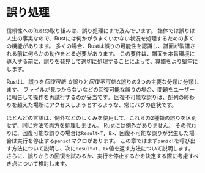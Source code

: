# 誤り処理

信頼性へのRustの取り組みは、誤り処理にまで及んでいます。
譜体では誤りは人生の事実なので、Rustには何かがうまくいかない状況を処理するための多くの機能があります。
多くの場合、Rustは誤りの可能性を認識し、譜面が製譜される前に何らかの動作をとる必要があります。
この要件は、譜面を本番環境に導入する前に、誤りを発見して適切に処理することによって、算譜をより堅牢にします。

Rustは、誤りを*回復可能* *な*誤りと*回復不可能な*誤りの2つの主要な分類に分類します。
ファイルが見つからないなどの回復可能な誤りの場合、問題をユーザーに報告して操作を再試行するのが妥当です。
回復不可能な誤りは、配列の終わりを超えた場所にアクセスしようとするような、常にバグの症状です。

ほとんどの言語は、例外などのしくみを使用して、これらの2種類の誤りを区別せず、同じ方法で両方を処理しません。
Rustには例外がありません。
その代わりに、回復可能な誤りの場合は`Result<T, E>`、回復不可能な誤りが発生した場合は実行を停止する`panic!`マクロがあります。
この章ではまず`panic!`を呼び出す方法について説明し、次に`Result<T, E>`値を返す方法について説明します。
さらに、誤りからの回復を試みるか、実行を停止するかを決定する際に考慮すべき点について検討します。
